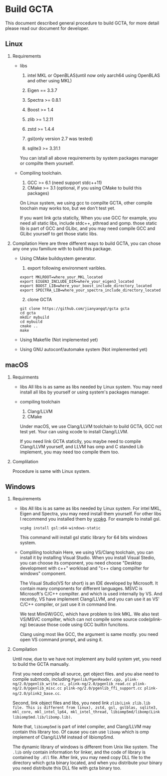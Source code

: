 # Build GCTA

This document described general procedure to build GCTA, for more detail please read our document for developer.

## Linux

1. Requirements

    * libs

        1. intel MKL or OpenBLAS(until now only aarch64 using OpenBLAS and other using MKL)

        2. Eigen == 3.3.7

        3. Spectra >= 0.8.1

        4. Boost >= 1.4

        5. zlib >= 1.2.11

        6. zstd >= 1.4.4

        7. gsl(only version 2.7 was tested)

        8. sqlite3 >= 3.31.1

        You can istall all above requirements by system packages manager or compilte them yourself.

    * Compiling toolchain.

        1. GCC >= 6.1 (need support stdc++11)
        2. CMake >= 3.1 (optional, if you using CMake to build this packages)

        On Linux system, we using gcc to compilte GCTA, other compile toochain may works too, but we don't test yet.

        If you want link gcta staticlly, When you use GCC for example, you need all static libs, include stdc++, pthread and gomp. those static lib is part of GCC and GLibc, and you may need compile GCC and GLibc yourself to get those static libs.

2. Compilation
    Here are three different ways to build GCTA, you can chose any one you familiure with to build this package.

    * Using CMake buildsystem generator.

        1. export following environment varibles.

        ```
        export MKLROOT=where_your_MKL_located
        export EIGEN3_INCLUDE_DIR=where_your_eigen3_located
        export BOOST_LIB=where_your_boost_include_directory_located
        export SPECTRA_LIB=where_your_spectra_include_directory_located
        ```

        2. clone GCTA
        ```
        git clone https://github.com/jianyangqt/gcta gcta
        cd gcta
        mkdir mybuild
        cd mybuild 
        cmake ..
        make
        ```

    * Using Makefile (Not implemented yet)

    * Using GNU autoconf/automake system (Not implemented yet)

## macOS

1. Requirments
    * libs
        All libs is as same as libs needed by Linux system. You may need install all libs by yourself or using system's packages manager.

    * compiling toolchain
        1. Clang/LLVM
        2. CMake

        Under macOS, we use Clang/LLVM toolchain to build GCTA, GCC not test yet. Your can using xcode to install Clang/LLVM.

        If you need link GCTA staticlly, you maybe need to compile Clang/LLVM yourself, and LLVM has omp and C standed Lib implement, you may need too compile them too.

2. Complilation

    Procedure is same with Linux system.

## Windows

1. Requirements
    * libs
        All libs is as same as libs needed by Linux system. For intel MKL, Eigen and Spectra, you may need install them yourself. For other libs I recommend you installed them by [vcpkg](https://vcpkg.io/en/index.html). For example to install gsl.
        ```
        vcpkg install gsl:x64-windows-static
        ```
        This command will install gsl static library for 64 bits windows system.

    * Compliling toolchain
        Here, we using VS/Clang toolchain, you can install it by installing Visual Studio. When you install Visual Stedio, you can choose its component, you need choose "Desktop development with c++" workload and "c++ clang compilter for windows" component.

        The Visual Studio(VS for short) is an IDE developed by Microsoft. It contain many components for different languages. MSVC is Microsoft's C/C++ compilter. and which is used internally by VS. And recently, VS have implement Clang/LLVM, and you can use it as VS' C/C++ compiler, or just use it in command line.  

        We test MinGW/GCC, which have problem to link MKL. We also test VS/MSVC compilter, which can not compile some source code(plink-ng) because those code using GCC builtin funcitons.

        Clang using most like GCC, the argument is same mostly. you need open VS command prompt, and using it.

2. Compilation

    Until now, due to we have not implement any build system yet, you need to build the GCTA manually.

    First you need compile all source, get object files. and you alse need to compile submods, including `Pgenlib/PgenReader.cpp, plink-ng/2.0/pgenlib_write.cc, plink-ng/2.0/pgenlib_read.cc plink-ng/2.0/pgenlib_misc.cc plink-ng/2.0/pgenlib_ffi_support.cc plink-ng/2.0/plink2_base.cc`.

    Second, link object files and libs, you need link `zlib(Link zlib.lib file. This is different from linux), zstd, gsl, gslblas, sqlite3, mkl_core, mkl_intel_lp64, mkl_intel_thread, libiomp5md/libomp(Link libiomp5md.lib/libomp.lib)`.

    Note that, `libiomp5md` is part of intel compiler, and Clang/LLVM may contain this library too. Of cause you can use `libomp` which is omp implement of Clang/LLVM instead of libiomp5md.

    The dynamic library of windows is different from Unix like system. The `.lib` only contain information for linker, and the code of library is contained by `.dll` file. After link, you may need copy DLL file to the directory which gcta binary located, and when you distribute your binary you need distribute this DLL file with gcta binary too.  
